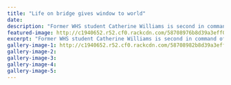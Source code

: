 ```yaml
---
title: "Life on bridge gives window to world"
date: 
description: "Former WHS student Catherine Williams is second in command of the Holland America Line ship Zaandam, Wanganui Chronicle article on 4/1/17..."
featured-image: http://c1940652.r52.cf0.rackcdn.com/58708976b8d39a3eff00157d/Catherine-Williams-2nd-in-command-of-ship-4-Jan-2017.jpg
excerpt: "Former WHS student Catherine Williams is second in command of the Holland America Line ship Zaandam."
gallery-image-1: http://c1940652.r52.cf0.rackcdn.com/58708982b8d39a3eff00157f/Catherine-Williams-2nd-in-com-of-this-ship.jpg
gallery-image-2: 
gallery-image-3: 
gallery-image-4: 
gallery-image-5: 
---
```

